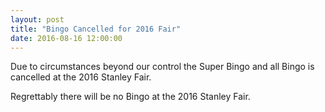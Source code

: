 ```yaml
---
layout: post
title: "Bingo Cancelled for 2016 Fair"
date: 2016-08-16 12:00:00
---
```


Due to circumstances beyond our control the Super Bingo and all Bingo is cancelled at the 2016 Stanley Fair.  

Regrettably there will be no Bingo at the 2016 Stanley Fair.

<!--end-excerpt-->
